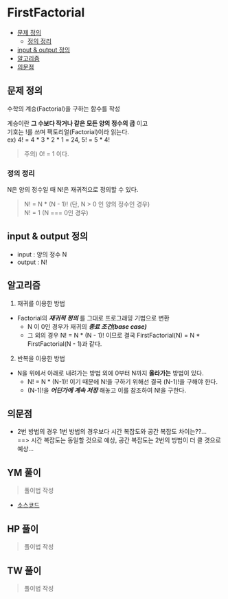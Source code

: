 FirstFactorial
===========================================

<!-- TOC -->

- [문제 정의](#문제-정의)
    - [정의 정리](#정의-정리)
- [input & output 정의](#input--output-정의)
- [알고리즘](#알고리즘)
- [의문점](#의문점)

<!-- /TOC -->

## 문제 정의
수학의 계승(Factorial)을 구하는 함수를 작성

계승이란 **그 수보다 작거나 같은 모든 양의 정수의 곱** 이고  
기호는 !를 쓰며 팩토리얼(Factorial)이라 읽는다.  
ex) 4! = 4 * 3 * 2 * 1 = 24, 5! = 5 * 4!
> 주의)  0! = 1 이다.

### 정의 정리
N은 양의 정수일 때 N!은 재귀적으로 정의할 수 있다.

> N! = N * (N - 1)! (단, N > 0 인 양의 정수인 경우)  
> N! = 1 (N === 0인 경우)

## input & output 정의
- input : 양의 정수 N
- output : N!

## 알고리즘
1. 재귀를 이용한 방법
- Factorial의 **_재귀적 정의_** 를 그대로 프로그래밍 기법으로 변환
    - N 이 0인 경우가 재귀의 **_종료 조건(base case)_**
    - 그 외의 경우 N! = N * (N - 1)! 이므로 결국 FirstFactorial(N) = N * FirstFactorial(N - 1)과 같다.
2. 반복을 이용한 방법
- N을 위에서 아래로 내려가는 방법 외에 0부터 N까지 **올라가는** 방법이 있다.
    - N! = N * (N-1)! 이기 때문에 N!을 구하기 위해선 결국 (N-1)!을 구해야 한다.
    - (N-1)!을 **_어딘가에 계속 저장_** 해놓고 이를 참조하여 N!을 구한다.


## 의문점
- 2번 방법의 경우 1번 방법의 경우보다 시간 복잡도와 공간 복잡도 차이는??...  
==> 시간 복잡도는 동일할 것으로 예상, 공간 복잡도는 2번의 방법이 더 클 겻으로 예상...

## YM 풀이
> 풀이법 작성
>
- [소스코드](../src/ym/FirstFactorial.js)
## HP 풀이
> 풀이법 작성
>
## TW 풀이
> 풀이법 작성
>
